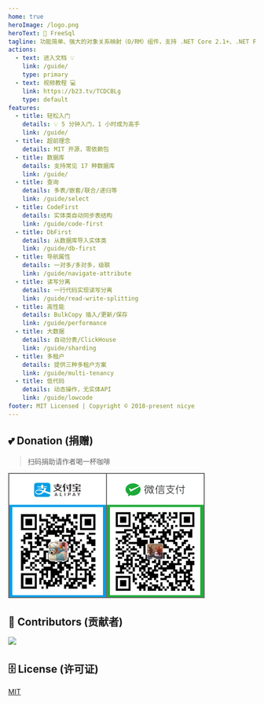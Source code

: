 ```yaml
---
home: true
heroImage: /logo.png
heroText: 🦄 FreeSql
tagline: 功能简单、强大的对象关系映射（O/RM）组件，支持 .NET Core 2.1+、.NET Framework 4.0+、Xamarin，国产首个支持 AOT 发布的 ORM✨
actions:
  - text: 进入文档 💡
    link: /guide/
    type: primary
  - text: 视频教程 💻
    link: https://b23.tv/TCDCBLg
    type: default
features:
  - title: 轻松入门
    details: 💡 5 分钟入门，1 小时成为高手
    link: /guide/
  - title: 超前理念
    details: MIT 开源，零依赖包
  - title: 数据库
    details: 支持常见 17 种数据库
    link: /guide/
  - title: 查询
    details: 多表/嵌套/联合/递归等
    link: /guide/select
  - title: CodeFirst
    details: 实体类自动同步表结构
    link: /guide/code-first
  - title: DbFirst
    details: 从数据库导入实体类
    link: /guide/db-first
  - title: 导航属性
    details: 一对多/多对多，级联
    link: /guide/navigate-attribute
  - title: 读写分离
    details: 一行代码实现读写分离
    link: /guide/read-write-splitting
  - title: 高性能
    details: BulkCopy 插入/更新/保存
    link: /guide/performance
  - title: 大数据
    details: 自动分表/ClickHouse
    link: /guide/sharding
  - title: 多租户
    details: 提供三种多租户方案
    link: /guide/multi-tenancy
  - title: 低代码
    details: 动态操作，无实体API
    link: /guide/lowcode
footer: MIT Licensed | Copyright © 2018-present nicye
---
```


## 💕 Donation (捐赠)

> 扫码捐助请作者喝一杯咖啡

<img src="/barcode_2x1.png" style="width:400px;height:255px;" />

## 👯 Contributors (贡献者)

<a href="https://contributors-img.web.app/image?repo=dotnetcore/FreeSql">
  <img src="https://contributors-img.web.app/image?repo=dotnetcore/FreeSql" />
</a>


## 🗄 License (许可证)

[MIT](https://github.com/dotnetcore/FreeSql/blob/master/LICENSE)

<ins class="adsbygoogle"
     style="display:block"
     data-ad-client="ca-pub-7223766210897652"
     data-ad-slot="3532742594"
     data-ad-format="auto"
     data-full-width-responsive="true"></ins>
